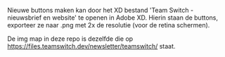 Nieuwe buttons maken kan door het XD bestand 'Team Switch - nieuwsbrief en website' te openen in Adobe XD. Hierin staan de buttons, exporteer ze naar .png met 2x de resolutie (voor de retina schermen).

De img map in deze repo is dezelfde die op https://files.teamswitch.dev/newsletter/teamswitch/ staat.
